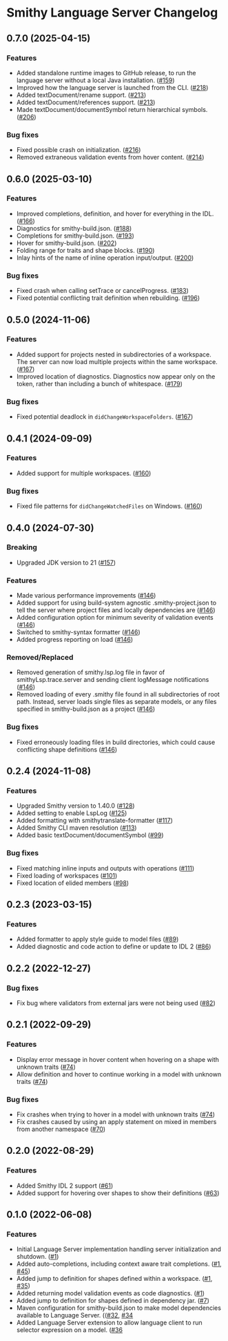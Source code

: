 # Smithy Language Server Changelog

## 0.7.0 (2025-04-15)

### Features
* Added standalone runtime images to GitHub release, to run the language server without a local Java installation. ([#159](https://github.com/smithy-lang/smithy-language-server/pull/159))
* Improved how the language server is launched from the CLI. ([#218](https://github.com/smithy-lang/smithy-language-server/pull/218))
* Added textDocument/rename support. ([#213](https://github.com/smithy-lang/smithy-language-server/pull/213))
* Added textDocument/references support. ([#213](https://github.com/smithy-lang/smithy-language-server/pull/213))
* Made textDocument/documentSymbol return hierarchical symbols. ([#206](https://github.com/smithy-lang/smithy-language-server/pull/206))

### Bug fixes
* Fixed possible crash on initialization. ([#216](https://github.com/smithy-lang/smithy-language-server/pull/216))
* Removed extraneous validation events from hover content. ([#214](https://github.com/smithy-lang/smithy-language-server/pull/214))

## 0.6.0 (2025-03-10)

### Features
* Improved completions, definition, and hover for everything in the IDL. ([#166](https://github.com/smithy-lang/smithy-language-server/pull/166))
* Diagnostics for smithy-build.json. ([#188](https://github.com/smithy-lang/smithy-language-server/pull/188))
* Completions for smithy-build.json. ([#193](https://github.com/smithy-lang/smithy-language-server/pull/193))
* Hover for smithy-build.json. ([#202](https://github.com/smithy-lang/smithy-language-server/pull/202))
* Folding range for traits and shape blocks. ([#190](https://github.com/smithy-lang/smithy-language-server/pull/190))
* Inlay hints of the name of inline operation input/output. ([#200](https://github.com/smithy-lang/smithy-language-server/pull/200))

### Bug fixes
* Fixed crash when calling setTrace or cancelProgress. ([#183](https://github.com/smithy-lang/smithy-language-server/pull/183))
* Fixed potential conflicting trait definition when rebuilding. ([#196](https://github.com/smithy-lang/smithy-language-server/pull/196))

## 0.5.0 (2024-11-06)

### Features
* Added support for projects nested in subdirectories of a workspace. The server can now load multiple projects within the same workspace. ([#167](https://github.com/smithy-lang/smithy-language-server/pull/167))
* Improved location of diagnostics. Diagnostics now appear only on the token, rather than including a bunch of whitespace. ([#179](https://github.com/smithy-lang/smithy-language-server/pull/179))

### Bug fixes
* Fixed potential deadlock in `didChangeWorkspaceFolders`. ([#167](https://github.com/smithy-lang/smithy-language-server/pull/167))

## 0.4.1 (2024-09-09)

### Features
* Added support for multiple workspaces. ([#160](https://github.com/smithy-lang/smithy-language-server/pull/160))

### Bug fixes
* Fixed file patterns for `didChangeWatchedFiles` on Windows. ([#160](https://github.com/smithy-lang/smithy-language-server/pull/160))

## 0.4.0 (2024-07-30)

### Breaking
* Upgraded JDK version to 21 ([#157](https://github.com/smithy-lang/smithy-language-server/pull/157))

### Features
* Made various performance improvements ([#146](https://github.com/smithy-lang/smithy-language-server/pull/146))
* Added support for using build-system agnostic .smithy-project.json to tell the server where project files and locally dependencies are ([#146](https://github.com/smithy-lang/smithy-language-server/pull/146))
* Added configuration option for minimum severity of validation events ([#146](https://github.com/smithy-lang/smithy-language-server/pull/146))
* Switched to smithy-syntax formatter ([#146](https://github.com/smithy-lang/smithy-language-server/pull/146))
* Added progress reporting on load ([#146](https://github.com/smithy-lang/smithy-language-server/pull/146))

### Removed/Replaced
* Removed generation of smithy.lsp.log file in favor of smithyLsp.trace.server and sending client logMessage notifications ([#146](https://github.com/smithy-lang/smithy-language-server/pull/146))
* Removed loading of every .smithy file found in all subdirectories of root path. Instead, server loads single files as separate models, or any files specified in smithy-build.json as a project ([#146](https://github.com/smithy-lang/smithy-language-server/pull/146))

### Bug fixes
* Fixed erroneously loading files in build directories, which could cause conflicting shape definitions ([#146](https://github.com/smithy-lang/smithy-language-server/pull/146))

## 0.2.4 (2024-11-08)

### Features
* Upgraded Smithy version to 1.40.0 ([#128](https://github.com/awslabs/smithy-language-server/pull/128))
* Added setting to enable LspLog ([#125](https://github.com/awslabs/smithy-language-server/pull/125))
* Added formatting with smithytranslate-formatter ([#117](https://github.com/awslabs/smithy-language-server/pull/117))
* Added Smithy CLI maven resolution ([#113](https://github.com/awslabs/smithy-language-server/pull/113))
* Added basic textDocument/documentSymbol ([#99](https://github.com/awslabs/smithy-language-server/pull/99))

### Bug fixes
* Fixed matching inline inputs and outputs with operations ([#111](https://github.com/awslabs/smithy-language-server/pull/111))
* Fixed loading of workspaces ([#101](https://github.com/awslabs/smithy-language-server/pull/101))
* Fixed location of elided members ([#98](https://github.com/awslabs/smithy-language-server/pull/98))

## 0.2.3 (2023-03-15)

### Features
* Added formatter to apply style guide to model files ([#89](https://github.com/awslabs/smithy-language-server/pull/89))
* Added diagnostic and code action to define or update to IDL 2 ([#86](https://github.com/awslabs/smithy-language-server/pull/86))

## 0.2.2 (2022-12-27)

### Bug fixes
* Fix bug where validators from external jars were not being used ([#82](https://github.com/awslabs/smithy-language-server/pull/82))

## 0.2.1 (2022-09-29)

### Features
* Display error message in hover content when hovering on a shape with unknown traits ([#74](https://github.com/awslabs/smithy-language-server/pull/74))
* Allow definition and hover to continue working in a model with unknown traits ([#74](https://github.com/awslabs/smithy-language-server/pull/74))

### Bug fixes
* Fix crashes when trying to hover in a model with unknown traits ([#74](https://github.com/awslabs/smithy-language-server/pull/74))
* Fix crashes caused by using an apply statement on mixed in members from another namespace ([#70](https://github.com/awslabs/smithy-language-server/pull/70))

## 0.2.0 (2022-08-29)

### Features
* Added Smithy IDL 2 support ([#61](https://github.com/awslabs/smithy-language-server/pull/61))
* Added support for hovering over shapes to show their definitions ([#63](https://github.com/awslabs/smithy-language-server/pull/63))

## 0.1.0 (2022-06-08)

### Features
* Initial Language Server implementation handling server initialization and shutdown. ([#1](https://github.com/awslabs/smithy-language-server/pull/1))
* Added auto-completions, including context aware trait completions. ([#1](https://github.com/awslabs/smithy-language-server/pull/1), [#45](https://github.com/awslabs/smithy-language-server/pull/45))
* Added jump to definition for shapes defined within a workspace. ([#1](https://github.com/awslabs/smithy-language-server/pull/1), [#35](https://github.com/awslabs/smithy-language-server/pull/35))
* Added returning model validation events as code diagnostics. ([#1](https://github.com/awslabs/smithy-language-server/pull/1))
* Added jump to definition for shapes defined in dependency jar. ([#7](https://github.com/awslabs/smithy-language-server/pull/7))
* Maven configuration for smithy-build.json to make model dependencies available to Language Server. (([#32](https://github.com/awslabs/smithy-language-server/pull/32), [#34](https://github.com/awslabs/smithy-language-server/pull/34)
* Added Language Server extension to allow language client to run selector expression on a model. ([#36](https://github.com/awslabs/smithy-language-server/pull/36) 
